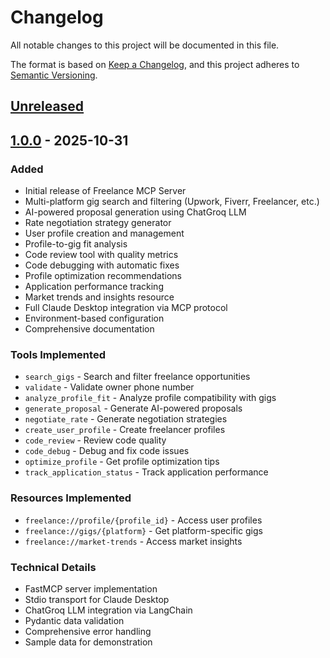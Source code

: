 # Changelog

All notable changes to this project will be documented in this file.

The format is based on [Keep a Changelog](https://keepachangelog.com/en/1.0.0/),
and this project adheres to [Semantic Versioning](https://semver.org/spec/v2.0.0.html).

## [Unreleased]

## [1.0.0] - 2025-10-31

### Added
- Initial release of Freelance MCP Server
- Multi-platform gig search and filtering (Upwork, Fiverr, Freelancer, etc.)
- AI-powered proposal generation using ChatGroq LLM
- Rate negotiation strategy generator
- User profile creation and management
- Profile-to-gig fit analysis
- Code review tool with quality metrics
- Code debugging with automatic fixes
- Profile optimization recommendations
- Application performance tracking
- Market trends and insights resource
- Full Claude Desktop integration via MCP protocol
- Environment-based configuration
- Comprehensive documentation

### Tools Implemented
- `search_gigs` - Search and filter freelance opportunities
- `validate` - Validate owner phone number
- `analyze_profile_fit` - Analyze profile compatibility with gigs
- `generate_proposal` - Generate AI-powered proposals
- `negotiate_rate` - Generate negotiation strategies
- `create_user_profile` - Create freelancer profiles
- `code_review` - Review code quality
- `code_debug` - Debug and fix code issues
- `optimize_profile` - Get profile optimization tips
- `track_application_status` - Track application performance

### Resources Implemented
- `freelance://profile/{profile_id}` - Access user profiles
- `freelance://gigs/{platform}` - Get platform-specific gigs
- `freelance://market-trends` - Access market insights

### Technical Details
- FastMCP server implementation
- Stdio transport for Claude Desktop
- ChatGroq LLM integration via LangChain
- Pydantic data validation
- Comprehensive error handling
- Sample data for demonstration

[Unreleased]: https://github.com/N1KH1LT0X1N/Freelance-MCP/compare/v1.0.0...HEAD
[1.0.0]: https://github.com/N1KH1LT0X1N/Freelance-MCP/releases/tag/v1.0.0
